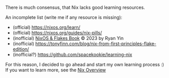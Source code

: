 <!--
.. title: How to learn Nix
.. slug: post-how-to-learn-nix
.. date: 2024-10-13 12:52:28 UTC+02:00
.. tags: nix, os
.. category: engineering
.. link: 
.. description: How to learn Nix
.. type: text
-->

There is much consensus, that Nix lacks good learning resources. 

An incomplete list (write me if any resource is missing):

* (official) https://nixos.org/learn/
* (official) https://nixos.org/guides/nix-pills/
* (inofficial) [NixOS & Flakes Book](https://github.com/ryan4yin/nixos-and-flakes-book) © 2023 by Ryan Yin 
* (inofficial) https://tonyfinn.com/blog/nix-from-first-principles-flake-edition/
* (inofficial?) https://github.com/spacekookie/learning-nix

For this reason, I decided to go ahead and start my own learning process :)
If you want to learn more, see the [Nix Overview](/pages/overview-nix-pages)

